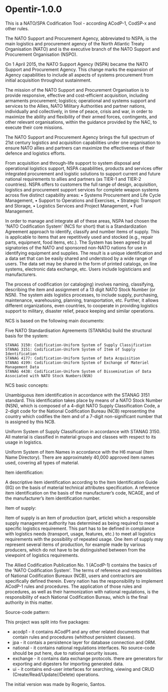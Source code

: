 # Opentir-1.0.0

This is a NATO/SPA Codification Tool - according ACodP-1, CodSP-x and other rules.

The NATO Support and Procurement Agency, abbreviated to NSPA, is the main logistics and procurement agency of the North Atlantic
Treaty Organisation (NATO) and is the executive branch of the NATO Support and Procurement Organisation (NSPO).

On 1 April 2015, the NATO Support Agency (NSPA) became the NATO Support and Procurement Agency. This change marks the expansion
of Agency capabilities to include all aspects of systems procurement from initial acquisition throughout sustainment.

The mission of the NATO Support and Procurement Organisation is to provide responsive, effective and cost-efficient acquisition,
including armaments procurement; logistics; operational and systems support and services to the Allies, NATO Military Authorities
and partner nations, individually and collectively, in time of peace, crisis and war, in order to maximize the ability and
flexibility of their armed forces, contingents, and other relevant organisations, within the guidance provided by the NAC, to
execute their core missions.

The NATO Support and Procurement Agency brings the full spectrum of 21st century logistics and acquisition capabilities under one
organisation to ensure NATO allies and partners can maximize the effectiveness of their defence and logistics efforts.

From acquisition and through-life support to system disposal and operational logistics support, NSPA capabilities, products and
services offer integrated procurement and logistic solutions to support current and future national requirements to allies and
partners (as TIER-1 and TIER-2 countries). NSPA offers to customers the full range of design, acquisition, logistics and
procurement support services for complete weapon systems across five distinct capability areas:
    • Systems Procurement and Life Cycle Management, 
    • Support to Operations and Exercises,
    • Strategic Transport and Storage,
    • Logistics Services and Project Management, 
    • Fuel Management.

In order to manage and integrate all of these areas, NSPA had chosen the 'NATO Codification System' (NCS for short) that is
a Standardization Agreement approach to identify, classify and number items of supply. This is applicable to items that are
repetitively used and stocked (e.g., repair parts, equipment, food items, etc.). The System has been agreed by all signatories
of the NATO and sponsored non-NATO nations for use in identifying equipment and supplies. The result is a unique identification
and a data set that can be easily shared and understood by a wide range of users. The data set may be shared in the form of
printed catalogs, on line systems, electronic data exchange, etc. Users include logisticians and manufacturers.

The process of codification (or cataloging) involves naming, classifying, describing the item and assignment of a 13 digit NATO
Stock Number (or NSN). The system aids logistics processes, to include supply, purchasing, maintenance, warehousing, planning, 
transportation, etc. Further, it allows different organizations, even countries, to cooperate in providing logistics support to
military, disaster relief, peace keeping and similar operations.

NCS is based on the following main documents:

Five NATO Standardisation Agreements (STANAGs) build the structural basis for the system:

    STANAG 3150: Codification-Uniform System of Supply Classification
    STANAG 3151: Codification-Uniform System of Item of Supply Identification
    STANAG 4177: Codification-Uniform System of Data Acquisition
    STANAG 4199: Codification-Uniform System of Exchange of Materiel Management Data
    STANAG 4438: Codification-Uniform System of Dissemination of Data Associated with NATO Stock Numbers(NSN)

NCS basic concepts:

Unambiguous item identification in accordance with the STANAG 3151 standard. This identification takes place by means of a NATO
Stock Number (NSN), which is composed of a 4-digit NATO Supply Classification Code, a 2-digit code for the National Codification
Bureau (NCB) representing the country which codifies the item and of a 7-digit non-significant number that is assigned by this
NCB.

Uniform System of Supply Classification in accordance with STANAG 3150. All material is classified in material groups and classes
with respect to its usage in logistics.

Uniform System of Item Names in accordance with the H6 manual (Item Name Directory). There are approximately 40,000 approved
item names used, covering all types of material.

Item identification:

A descriptive item identification according to the Item Identification Guide (IIG) on the basis of material technical attributes
specification. A reference item identification on the basis of the manufacturer’s code, NCAGE, and of the manufacturer’s item
identification number.

Item of supply:

Item of supply is an item of production (part, article) which a responsible supply management authority has determined as being
required to meet a specific logistics requirement. This part has to be defined in compliance with logistics needs (transport,
usage, features, etc.) to meet all logistics requirements with the possibility of repeated usage. One item of supply may
represent several items of production, for example made by various producers, which do not have to be distinguished between from
the viewpoint of logistics requirements.

The Allied Codification Publication No. 1 (ACodP-1) contains the basics of the 'NATO Codification System'. The terms of reference
and responsibilities of National Codification Bureaux (NCB), users and contractors are specifically defined therein. Every
nation has the responsibility to implement ACodP-1 rules and procedures. The application of those rules and procedures, as well
as their harmonization with national regulations, is the responsibility of each National Codification Bureau, which is the final
authority in this matter.

Source-code pattern:

This project was split into five packages:

- acodp1 -   it contains ACodP1 and any other related documents that contain rules and procedures (whithout persistent classes).
- jpa -      it contais a persistence layer for database connection and ORM.
- national - it contains national regulations interfaces. No source-code should be put here, due to national security issues.
- exchange - it contains data exchange protocols. there are generators for exporting and digesters for importing generated data.
- ui -       it contains end-user interfaces for searching, viewing and CRUD (Create/Read/Update//Delete) operations.

The initial version was made by Rogerio, Santos.
